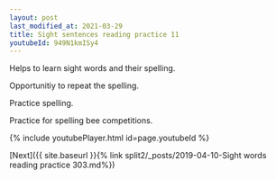 ```yaml
---
layout: post
last_modified_at: 2021-03-29
title: Sight sentences reading practice 11
youtubeId: 949N1kmISy4
---
```

 
 
Helps to learn sight words and their spelling.

Opportunitiy to repeat the spelling. 

Practice spelling. 
 
Practice for spelling bee competitions. 
 
{% include youtubePlayer.html id=page.youtubeId %}
 
 

[Next]({{ site.baseurl }}{% link  split2/_posts/2019-04-10-Sight words reading practice 303.md%})
 
